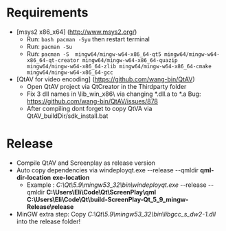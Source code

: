 # Requirements
 - [msys2 x86_x64] (http://www.msys2.org/)
    - Run: ``` bash pacman -Syu ``` then restart terminal
    - Run: ``` pacman -Su ```
    - Run: ``` pacman -S  mingw64/mingw-w64-x86_64-qt5 mingw64/mingw-w64-x86_64-qt-creator mingw64/mingw-w64-x86_64-quazip mingw64/mingw-w64-x86_64-zlib mingw64/mingw-w64-x86_64-cmake mingw64/mingw-w64-x86_64-gcc ```
 - [QtAV for video encoding] (https://github.com/wang-bin/QtAV) 
    - Open QtAV project via QtCreator in the Thirdparty folder 
    - Fix 3 dll names in \lib_win_x86\ via changing *.dll.a to *.a  Bug: https://github.com/wang-bin/QtAV/issues/878
    - After compiling dont forget to copy QtVA via QtAV_buildDir/sdk_install.bat

# Release
 - Compile QtAV and Screenplay as release version
 - Auto copy dependencies via  windeployqt.exe --release --qmldir **qml-dir-location** **exe-location**
    - Example : _C:\Qt\5.9\mingw53_32\bin\windeployqt.exe_  --release --qmldir **C:\Users\Eli\Code\Qt\ScreenPlay\qml** **C:\Users\Eli\Code\Qt\build-ScreenPlay-Qt_5_9_mingw-Release\release**
 - MinGW extra step: Copy  _C:\Qt\5.9\mingw53_32\bin\libgcc_s_dw2-1.dll_ into the release folder!